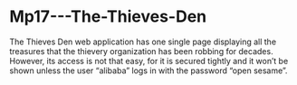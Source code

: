 # Mp17---The-Thieves-Den
The Thieves Den web application has one single page displaying all the treasures that the thievery organization has been robbing for decades. However, its access is not that easy, for it is secured tightly and it won’t be shown unless the user “alibaba” logs in with the password “open sesame”.
